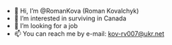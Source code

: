 - 👋 Hi, I’m @RomanKova (Roman Kovalchyk)
- 👀 I’m interested in surviving in Canada  
- 💞️ I’m looking for a job
- 📫 You can reach me by e-mail: kov-rv007@ukr.net 

<!---
RomanKova/RomanKova is a ✨ special ✨ repository because its `README.md` (this file) appears on your GitHub profile.
You can click the Preview link to take a look at your changes.
--->
